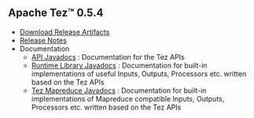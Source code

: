 <!--
   Licensed to the Apache Software Foundation (ASF) under one or more
   contributor license agreements.  See the NOTICE file distributed with
   this work for additional information regarding copyright ownership.
   The ASF licenses this file to You under the Apache License, Version 2.0
   (the "License"); you may not use this file except in compliance with
   the License.  You may obtain a copy of the License at

       http://www.apache.org/licenses/LICENSE-2.0

   Unless required by applicable law or agreed to in writing, software
   distributed under the License is distributed on an "AS IS" BASIS,
   WITHOUT WARRANTIES OR CONDITIONS OF ANY KIND, either express or implied.
   See the License for the specific language governing permissions and
   limitations under the License.
-->

<head><title>Apache Tez&trade; 0.5.4</title></head>

Apache Tez&trade; 0.5.4
----------------

- [Download Release Artifacts](http://www.apache.org/dyn/closer.lua/tez/0.5.4/)
- [Release Notes](0.5.4/release-notes.txt)
- Documentation
    - [API Javadocs](0.5.4/tez-api-javadocs/index.html) : Documentation for the Tez APIs
    - [Runtime Library Javadocs](0.5.4/tez-runtime-library-javadocs/index.html) : Documentation for built-in implementations of useful Inputs, Outputs, Processors etc. written based on the Tez APIs 
    - [Tez Mapreduce Javadocs](0.5.4/tez-mapreduce-javadocs/index.html) : Documentation for built-in implementations of Mapreduce compatible Inputs, Outputs, Processors etc. written based on the Tez APIs 

